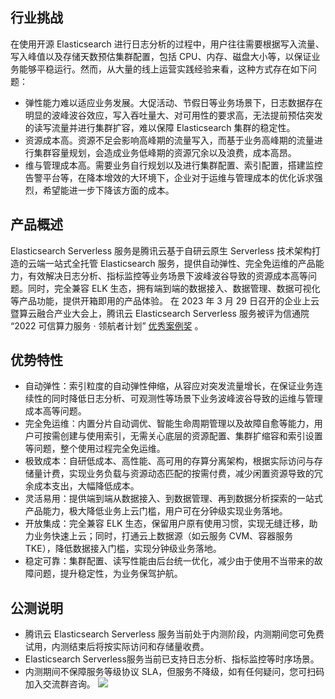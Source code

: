 ## 行业挑战
在使用开源 Elasticsearch 进行日志分析的过程中，用户往往需要根据写入流量、写入峰值以及存储天数预估集群配置，包括 CPU、内存、磁盘大小等，以保证业务能够平稳运行。然而，从大量的线上运营实践经验来看，这种方式存在如下问题：
- 弹性能力难以适应业务发展。大促活动、节假日等业务场景下，日志数据存在明显的波峰波谷效应，写入吞吐量大、对可用性的要求高，无法提前预估突发的读写流量并进行集群扩容，难以保障 Elasticsearch 集群的稳定性。
- 资源成本高。资源不足会影响高峰期的流量写入，而基于业务高峰期的流量进行集群容量规划，会造成业务低峰期的资源冗余以及浪费，成本高昂。
- 维与管理成本高。需要业务自行规划以及进行集群配置、索引配置，搭建监控告警平台等，在降本增效的大环境下，企业对于运维与管理成本的优化诉求强烈，希望能进一步下降该方面的成本。

## 产品概述
Elasticsearch Serverless 服务是腾讯云基于自研云原生 Serverless 技术架构打造的云端一站式全托管 Elasticsearch 服务，提供自动弹性、完全免运维的产品能力，有效解决日志分析、指标监控等业务场景下波峰波谷导致的资源成本高等问题。同时，完全兼容 ELK 生态，拥有端到端的数据接入、数据管理、数据可视化等产品功能，提供开箱即用的产品体验。
在 2023 年 3 月 29 日召开的企业上云暨算云融合产业大会上，腾讯云 Elasticsearch Serverless 服务被评为信通院 “2022 可信算力服务 · 领航者计划” [优秀案例奖](https://mp.weixin.qq.com/s/Df8sc1r_mpeaAsoDKsGkkg) 。

## 优势特性
- 自动弹性：索引粒度的自动弹性伸缩，从容应对突发流量增长，在保证业务连续性的同时降低日志分析、可观测性等场景下业务波峰波谷导致的运维与管理成本高等问题。
- 完全免运维：内置分片自动调优、智能生命周期管理以及故障自愈等能力，用户可按需创建与使用索引，无需关心底层的资源配置、集群扩缩容和索引设置等问题，整个使用过程完全免运维。
- 极致成本：自研低成本、高性能、高可用的存算分离架构，根据实际访问与存储量计费，实现业务负载与资源动态匹配的按需付费，减少闲置资源导致的冗余成本支出，大幅降低成本。
- 灵活易用：提供端到端从数据接入、到数据管理、再到数据分析探索的一站式产品能力，极大降低业务上云门槛，用户可在分钟级实现业务落地。
- 开放集成：完全兼容 ELK 生态，保留用户原有使用习惯，实现无缝迁移，助力业务快速上云；同时，打通云上数据源（如云服务 CVM、容器服务 TKE），降低数据接入门槛，实现分钟级业务落地。
- 稳定可靠：集群配置、读写性能由后台统一优化，减少由于使用不当带来的故障问题，提升稳定性，为业务保驾护航。

## 公测说明 
- 腾讯云 Elasticsearch Serverless 服务当前处于内测阶段，内测期间您可免费试用，内测结束后将按实际访问和存储量收费。
- Elasticsearch Serverless服务当前已支持日志分析、指标监控等时序场景。
- 内测期间不保障服务等级协议 SLA，但服务不降级，如有任何疑问，您可扫码加入交流群咨询。
![](https://qcloudimg.tencent-cloud.cn/raw/45eaa6cf8bb5b697cc9f1823b9b8fada.png)

